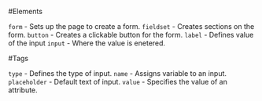 #Elements

`form` - Sets up the page to create a form.
`fieldset` - Creates sections on the form.
`button` - Creates a clickable button for the form.
`label` - Defines value of the input
`input` - Where the value is enetered.

#Tags

`type` - Defines the type of input.
`name` - Assigns variable to an input.
`placeholder` - Default text of input.
`value` - Specifies the value of an attribute.